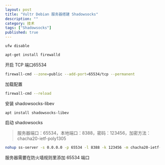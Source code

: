 ```yaml
---
layout: post
title: "Vultr Debian 服务器搭建 Shadowsocks"
description: ""
category: 技术
tags: ["Shadowsocks"]
published: true
---
```


```bash
ufw disable
```

```bash
apt-get install firewalld
```

开启 TCP 端口65534

```bash
firewall-cmd --zone=public --add-port=65534/tcp --permanent
```

加载配置

```bash
firewall-cmd --reload
```

安装 shadowsocks-libev

```bash
apt install shadowsocks-libev
```

启动 shadowsocks

> 服务器端口：65534，本地端口：8388，密码：123456，加密方法：chacha20-ietf-poly1305

```bash
nohup ss-server -s 0.0.0.0 -p 65534 -l 8388 -k 123456 -m chacha20-ietf-poly1305 &
```

服务器需要在防火墙规则里添加 65534 端口